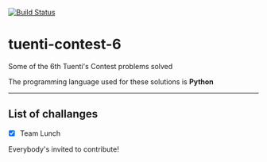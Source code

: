 [![Build Status](https://travis-ci.org/joanlopez/tuenti-contest-6.svg?branch=master)](https://travis-ci.org/joanlopez/tuenti-contest-6)
# tuenti-contest-6
Some of the 6th Tuenti's Contest problems solved

The programming language used for these solutions is **Python**

------------------
List of challanges
------------------

- [X] Team Lunch

Everybody's invited to contribute!
